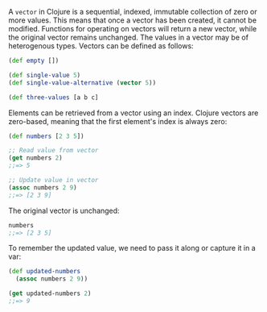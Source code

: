A `vector` in Clojure is a sequential, indexed, immutable collection of zero or more values. This means that once a vector has been created, it cannot be modified. Functions for operating on vectors will return a new vector, while the original vector remains unchanged. The values in a vector may be of heterogenous types. Vectors can be defined as follows:

```clojure
(def empty [])

(def single-value 5)
(def single-value-alternative (vector 5))

(def three-values [a b c]
```

Elements can be retrieved from a vector using an index. Clojure vectors are zero-based, meaning that the first element's index is always zero:

```clojure
(def numbers [2 3 5])

;; Read value from vector
(get numbers 2)
;;=> 5

;; Update value in vector
(assoc numbers 2 9)
;;=> [2 3 9]

```

The original vector is unchanged:

```clojure
numbers
;;=> [2 3 5]
```

To remember the updated value, we need to pass it along or capture it in a var:

```clojure
(def updated-numbers
  (assoc numbers 2 9))

(get updated-numbers 2)
;;=> 9
```
